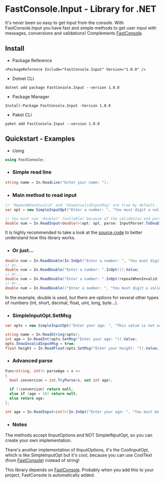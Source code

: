 # FastConsole.Input - Library for .NET
It's never been so easy to get input from the console. With FastConsole.Input you have fast and simple methods to get user input with messages, conversions and validations! Complements [FastConsole](https://github.com/TochaFh/FastConsole).

## Install
* Package Reference
```csproj
<PackageReference Include="FastConsole.Input" Version="1.0.0" />
```
* Dotnet CLI
```
dotnet add package FastConsole.Input --version 1.0.0
```
* Package Manager
```
Install-Package FastConsole.Input -Version 1.0.0
```
* Paket CLI
```
paket add FastConsole.Input --version 1.0.0
```
## Quickstart - Examples
* Using
```c#
using FastConsole;
```
* ### Simple read line
```c#
string name = In.ReadLine("Enter your name: ");
```
* ### Main method to read input
```c#
// 'RepeatWhenInvalid' and 'ShowInvalidInputMsg' are true by default.
var opt = new SimpleInputOpt("Enter a number: ", "You must digit a valid number!\n") { RepeatWhenInvalid = true, ShowInvalidInputMsg = true };

// You must use 'double?' (nullable) because of the validation and parsing.
double num = In.ReadInput<double?>(opt: opt, parse: InputParser.ToDouble).Value;
```
It is highly recommended to take a look at the [source code](https://github.com/TochaFh/FastConsole.Input/blob/master/src/FastConsole.Input/In.cs) to better understand how this library works.
* ### Or just...
```c#
double num = In.ReadDouble(In.InOpt("Enter a number: ", "You must digit a valid number!\n")).Value;
// Or...
double num = In.ReadDouble("Enter a number: ".InOpt()).Value;
// Or...
double num = In.ReadDouble("Enter a number: ".InOpt(repeatWhenInvalid: true, showInvalidMessage: false)).Value;
// Or...
double num = In.ReadDouble(("Enter a number: ", "You must digit a valid number!\n").InOpt()).Value;
```
In the example, double is used, but there are options for several other types of numbers (int, short, decimal, float, uint, long, byte...).
* ### SimpleInputOpt.SetMsg
```c#
var opts = new SimpleInputOpt("Enter your age: ", "This value is not valid!") { RepeatWhenInvalid = true, ShowInvalidInputMsg = false };

string name = In.ReadString(opts);
int age = In.ReadInt(opts.SetMsg("Enter your age: ")).Value;
opts.ShowInvalidInputMsg = true;
float height = In.ReadFloat(opts.SetMsg("Enter your height: ")).Value;
```
* ### Advanced parse
```c#
Func<string, int?> parseAge = s =>
{
  bool conversion = int.TryParse(s, out int age);
  
  if (!conversion) return null;
  else if (age < 18) return null;
  else return age;
};

int age = In.ReadInput<int?>(In.InOpt("Enter your age: ", "You must be over 18!\n"), parseAge).Value;
```
* ### Notes
The methods accept IInputOptions and NOT SimpleINputOpt, so you can create your own implementation.  
  
There's another implementation of IInputOptions, it's the CoolInputOpt, which is like SimpleInputOpt but it's cool, because you can use CoolText (from [FastConsole](https://github.com/TochaFh/FastConsole)) instead of string!  
  
This library depends on [FastConsole](https://github.com/TochaFh/FastConsole). Probably when you add this to your project, FastConsole is automatically added.
